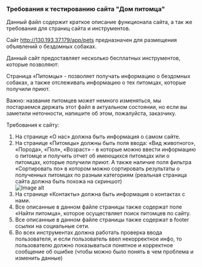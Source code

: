 ### Требования к тестированию сайта "Дом питомца"

Данный файл содержит краткое описание функционала сайта, а так же требования для страниц сайта и инструментов.

Сайт http://130.193.37.179/app/pets предназначен для размещения объявлений о бездомных собаках.

Данный сайт предоставляет несколько бесплатных инструментов, которые позволяют:

Страница «Питомцы» - позволяет получать информацию о бездомных собаках, а также отслеживать информацию о тех питомцах, которые получили приют.

Важно: название питомцев может немного изменяться, мы постараемся держать этот файл в актуальном состоянии, но если вы заметили неточности, напишите об этом, пожалуйста, заказчику.

Требования к сайту:
1)	На странице «О нас» должна быть информация о самом сайте.
2)	На странице «Питомцы» должны быть поля ввода: «Вид животного», «Порода», «Пол», «Возраст» - в которые можно ввести информацию о питомце и получить отчет об имеющихся питомцах или о питомцах, которые получили приют. А также наличие поля фильтра «Сортировать по» в котором можно сортировать результаты о полученных питомцах по разным категориям (реальная страница сайта должна быть похожа на скриншот)  
![Image alt](https://drive.google.com/file/d/17UYzrtuFekzotbCySV3BwV8yxwW01bGR/view?usp=share_link) 
4)	На странице «Контакты» должна быть информация о контактах с нами.
5)	Все описанные в данном файле страницы также содержат поле «Найти питомца», которое осуществляет поиск питомцев по сайту.
6)	Все описанные в данном файле страницы также содержат в footer ссылки на социальные сети.
7)	Во всех инструментах должна работать проверка ввода пользователя, и если пользователь ввел некорректное инфо, то пользователю должно показываться понятное и корректное сообщение об ошибке (чтобы можно было понять в чем проблема и изменить данные)

